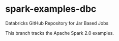 # spark-examples-dbc
Databricks GitHub Repository for Jar Based Jobs 

This branch tracks the Apache Spark 2.0 examples. 
